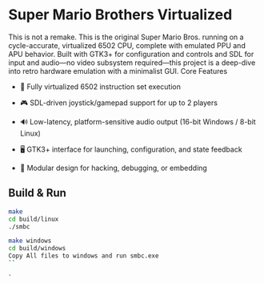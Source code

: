 # Super Mario Brothers Virtualized

This is not a remake. This is the original Super Mario Bros. running on a cycle-accurate, virtualized 6502 CPU, complete with emulated PPU and APU behavior. Built with GTK3+ for configuration and controls and SDL for input and audio—no video subsystem required—this project is a deep-dive into retro hardware emulation with a minimalist GUI.
Core Features

* 🧠 Fully virtualized 6502 instruction set execution

* 🎮 SDL-driven joystick/gamepad support for up to 2 players

* 🔊 Low-latency, platform-sensitive audio output (16-bit Windows / 8-bit Linux)

* 🖥️ GTK3+ interface for launching, configuration, and state feedback

* 🧩 Modular design for hacking, debugging, or embedding

## Build & Run
``` bash
make
cd build/linux
./smbc

make windows
cd build/windows
Copy All files to windows and run smbc.exe
``

`
